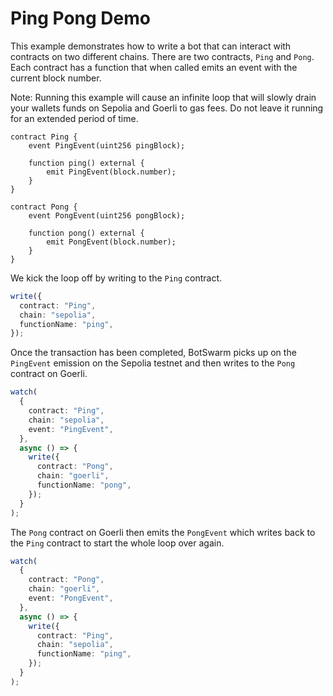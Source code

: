 # Ping Pong Demo

This example demonstrates how to write a bot that can interact with contracts on two different chains. There are two contracts, `Ping` and `Pong`. Each contract has a function that when called emits an event with the current block number. 

Note: Running this example will cause an infinite loop that will slowly drain your wallets funds on Sepolia and Goerli to gas fees. Do not leave it running for an extended period of time.

```solidity
contract Ping {
    event PingEvent(uint256 pingBlock);

    function ping() external {
        emit PingEvent(block.number);
    }
}

contract Pong {
    event PongEvent(uint256 pongBlock);

    function pong() external {
        emit PongEvent(block.number);
    }
}
```

We kick the loop off by writing to the `Ping` contract.

```ts
write({
  contract: "Ping",
  chain: "sepolia",
  functionName: "ping",
});
```

Once the transaction has been completed, BotSwarm picks up on the `PingEvent` emission on the Sepolia testnet and then writes to the `Pong` contract on Goerli.

```ts
watch(
  {
    contract: "Ping",
    chain: "sepolia",
    event: "PingEvent",
  },
  async () => {
    write({
      contract: "Pong",
      chain: "goerli",
      functionName: "pong",
    });
  }
);
```

The `Pong` contract on Goerli then emits the `PongEvent` which writes back to the `Ping` contract to start the whole loop over again.

```ts
watch(
  {
    contract: "Pong",
    chain: "goerli",
    event: "PongEvent",
  },
  async () => {
    write({
      contract: "Ping",
      chain: "sepolia",
      functionName: "ping",
    });
  }
);
```